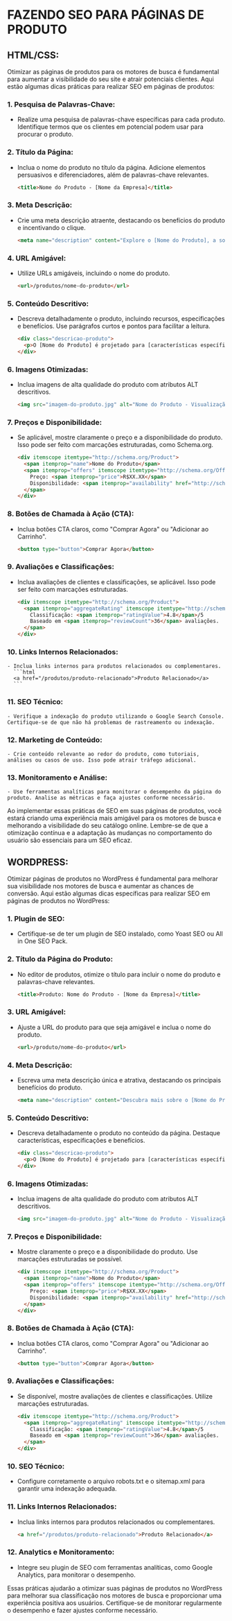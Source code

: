 # FAZENDO SEO PARA PÁGINAS DE PRODUTO 
## HTML/CSS:
Otimizar as páginas de produtos para os motores de busca é fundamental para aumentar a visibilidade do seu site e atrair potenciais clientes. Aqui estão algumas dicas práticas para realizar SEO em páginas de produtos:

### 1. **Pesquisa de Palavras-Chave:**
   - Realize uma pesquisa de palavras-chave específicas para cada produto. Identifique termos que os clientes em potencial podem usar para procurar o produto.

### 2. **Título da Página:**
   - Inclua o nome do produto no título da página. Adicione elementos persuasivos e diferenciadores, além de palavras-chave relevantes.
     ```html
     <title>Nome do Produto - [Nome da Empresa]</title>
     ```

### 3. **Meta Descrição:**
   - Crie uma meta descrição atraente, destacando os benefícios do produto e incentivando o clique.
     ```html
     <meta name="description" content="Explore o [Nome do Produto], a solução perfeita para [desafio/resolução]. Descubra mais sobre esse incrível produto.">
     ```

### 4. **URL Amigável:**
   - Utilize URLs amigáveis, incluindo o nome do produto.
     ```html
     <url>/produtos/nome-do-produto</url>
     ```

### 5. **Conteúdo Descritivo:**
   - Descreva detalhadamente o produto, incluindo recursos, especificações e benefícios. Use parágrafos curtos e pontos para facilitar a leitura.
     ```html
     <div class="descricao-produto">
       <p>O [Nome do Produto] é projetado para [características específicas]...</p>
     </div>
     ```

### 6. **Imagens Otimizadas:**
   - Inclua imagens de alta qualidade do produto com atributos ALT descritivos.
     ```html
     <img src="imagem-do-produto.jpg" alt="Nome do Produto - Visualização frontal">
     ```

### 7. **Preços e Disponibilidade:**
   - Se aplicável, mostre claramente o preço e a disponibilidade do produto. Isso pode ser feito com marcações estruturadas, como Schema.org.
     ```html
     <div itemscope itemtype="http://schema.org/Product">
       <span itemprop="name">Nome do Produto</span>
       <span itemprop="offers" itemscope itemtype="http://schema.org/Offer">
         Preço: <span itemprop="price">R$XX.XX</span>
         Disponibilidade: <span itemprop="availability" href="http://schema.org/InStock">Em estoque</span>
       </span>
     </div>
     ```

### 8. **Botões de Chamada à Ação (CTA):**
   - Inclua botões CTA claros, como "Comprar Agora" ou "Adicionar ao Carrinho".
     ```html
     <button type="button">Comprar Agora</button>
     ```

### 9. **Avaliações e Classificações:**
   - Inclua avaliações de clientes e classificações, se aplicável. Isso pode ser feito com marcações estruturadas.
     ```html
     <div itemscope itemtype="http://schema.org/Product">
       <span itemprop="aggregateRating" itemscope itemtype="http://schema.org/AggregateRating">
         Classificação: <span itemprop="ratingValue">4.8</span>/5
         Baseado em <span itemprop="reviewCount">36</span> avaliações.
       </span>
     </div>
     ```

### 10. **Links Internos Relacionados:**
    - Inclua links internos para produtos relacionados ou complementares.
      ```html
      <a href="/produtos/produto-relacionado">Produto Relacionado</a>
      ```

### 11. **SEO Técnico:**
    - Verifique a indexação do produto utilizando o Google Search Console. Certifique-se de que não há problemas de rastreamento ou indexação.

### 12. **Marketing de Conteúdo:**
    - Crie conteúdo relevante ao redor do produto, como tutoriais, análises ou casos de uso. Isso pode atrair tráfego adicional.

### 13. **Monitoramento e Análise:**
    - Use ferramentas analíticas para monitorar o desempenho da página do produto. Analise as métricas e faça ajustes conforme necessário.

Ao implementar essas práticas de SEO em suas páginas de produtos, você estará criando uma experiência mais amigável para os motores de busca e melhorando a visibilidade do seu catálogo online. Lembre-se de que a otimização contínua e a adaptação às mudanças no comportamento do usuário são essenciais para um SEO eficaz.

## WORDPRESS:
Otimizar páginas de produtos no WordPress é fundamental para melhorar sua visibilidade nos motores de busca e aumentar as chances de conversão. Aqui estão algumas dicas específicas para realizar SEO em páginas de produtos no WordPress:

### 1. **Plugin de SEO:**
  - Certifique-se de ter um plugin de SEO instalado, como Yoast SEO ou All in One SEO Pack.

### 2. **Título da Página do Produto:**
  - No editor de produtos, otimize o título para incluir o nome do produto e palavras-chave relevantes.
     ```html
     <title>Produto: Nome do Produto - [Nome da Empresa]</title>
     ```

### 3. **URL Amigável:**
  - Ajuste a URL do produto para que seja amigável e inclua o nome do produto.
     ```html
     <url>/produto/nome-do-produto</url>
     ```

### 4. **Meta Descrição:**
  - Escreva uma meta descrição única e atrativa, destacando os principais benefícios do produto.
     ```html
     <meta name="description" content="Descubra mais sobre o [Nome do Produto]. Oferecemos [características principais] para atender às suas necessidades.">
     ```

### 5. **Conteúdo Descritivo:**
  - Descreva detalhadamente o produto no conteúdo da página. Destaque características, especificações e benefícios.
     ```html
     <div class="descricao-produto">
       <p>O [Nome do Produto] é projetado para [características específicas]...</p>
     </div>
     ```

### 6. **Imagens Otimizadas:**
  - Inclua imagens de alta qualidade do produto com atributos ALT descritivos.
     ```html
     <img src="imagem-do-produto.jpg" alt="Nome do Produto - Visualização frontal">
     ```

### 7. **Preços e Disponibilidade:**
  - Mostre claramente o preço e a disponibilidade do produto. Use marcações estruturadas se possível.
     ```html
     <div itemscope itemtype="http://schema.org/Product">
       <span itemprop="name">Nome do Produto</span>
       <span itemprop="offers" itemscope itemtype="http://schema.org/Offer">
         Preço: <span itemprop="price">R$XX.XX</span>
         Disponibilidade: <span itemprop="availability" href="http://schema.org/InStock">Em estoque</span>
       </span>
     </div>
     ```

### 8. **Botões de Chamada à Ação (CTA):**
  - Inclua botões CTA claros, como "Comprar Agora" ou "Adicionar ao Carrinho".
     ```html
     <button type="button">Comprar Agora</button>
     ```

### 9. **Avaliações e Classificações:**
  - Se disponível, mostre avaliações de clientes e classificações. Utilize marcações estruturadas.
     ```html
     <div itemscope itemtype="http://schema.org/Product">
       <span itemprop="aggregateRating" itemscope itemtype="http://schema.org/AggregateRating">
         Classificação: <span itemprop="ratingValue">4.8</span>/5
         Baseado em <span itemprop="reviewCount">36</span> avaliações.
       </span>
     </div>
     ```

### 10. **SEO Técnico:**
  - Configure corretamente o arquivo robots.txt e o sitemap.xml para garantir uma indexação adequada.

### 11. **Links Internos Relacionados:**
  - Inclua links internos para produtos relacionados ou complementares.
      ```html
      <a href="/produtos/produto-relacionado">Produto Relacionado</a>
      ```

### 12. **Analytics e Monitoramento:**
  - Integre seu plugin de SEO com ferramentas analíticas, como Google Analytics, para monitorar o desempenho.

Essas práticas ajudarão a otimizar suas páginas de produtos no WordPress para melhorar sua classificação nos motores de busca e proporcionar uma experiência positiva aos usuários. Certifique-se de monitorar regularmente o desempenho e fazer ajustes conforme necessário.